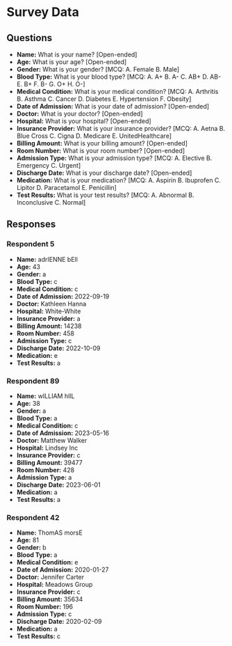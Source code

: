 # Survey Data

## Questions

- **Name:** What is your name? [Open-ended]
- **Age:** What is your age? [Open-ended]
- **Gender:** What is your gender? [MCQ: A. Female B. Male]
- **Blood Type:** What is your blood type? [MCQ: A. A+ B. A- C. AB+ D. AB- E. B+ F. B- G. O+ H. O-]
- **Medical Condition:** What is your medical condition? [MCQ: A. Arthritis B. Asthma C. Cancer D. Diabetes E. Hypertension F. Obesity]
- **Date of Admission:** What is your date of admission? [Open-ended]
- **Doctor:** What is your doctor? [Open-ended]
- **Hospital:** What is your hospital? [Open-ended]
- **Insurance Provider:** What is your insurance provider? [MCQ: A. Aetna B. Blue Cross C. Cigna D. Medicare E. UnitedHealthcare]
- **Billing Amount:** What is your billing amount? [Open-ended]
- **Room Number:** What is your room number? [Open-ended]
- **Admission Type:** What is your admission type? [MCQ: A. Elective B. Emergency C. Urgent]
- **Discharge Date:** What is your discharge date? [Open-ended]
- **Medication:** What is your medication? [MCQ: A. Aspirin B. Ibuprofen C. Lipitor D. Paracetamol E. Penicillin]
- **Test Results:** What is your test results? [MCQ: A. Abnormal B. Inconclusive C. Normal]

## Responses

### Respondent 5

- **Name:** adrIENNE bEll
- **Age:** 43
- **Gender:** a
- **Blood Type:** c
- **Medical Condition:** c
- **Date of Admission:** 2022-09-19
- **Doctor:** Kathleen Hanna
- **Hospital:** White-White
- **Insurance Provider:** a
- **Billing Amount:** 14238
- **Room Number:** 458
- **Admission Type:** c
- **Discharge Date:** 2022-10-09
- **Medication:** e
- **Test Results:** a

### Respondent 89

- **Name:** wILLIAM hIlL
- **Age:** 38
- **Gender:** a
- **Blood Type:** a
- **Medical Condition:** c
- **Date of Admission:** 2023-05-16
- **Doctor:** Matthew Walker
- **Hospital:** Lindsey Inc
- **Insurance Provider:** c
- **Billing Amount:** 39477
- **Room Number:** 428
- **Admission Type:** a
- **Discharge Date:** 2023-06-01
- **Medication:** a
- **Test Results:** a

### Respondent 42

- **Name:** ThomAS morsE
- **Age:** 81
- **Gender:** b
- **Blood Type:** a
- **Medical Condition:** e
- **Date of Admission:** 2020-01-27
- **Doctor:** Jennifer Carter
- **Hospital:** Meadows Group
- **Insurance Provider:** c
- **Billing Amount:** 35634
- **Room Number:** 196
- **Admission Type:** c
- **Discharge Date:** 2020-02-09
- **Medication:** a
- **Test Results:** c

